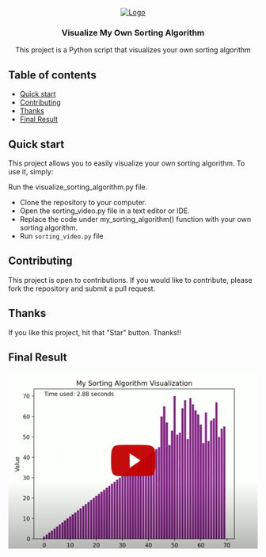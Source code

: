 <p align="center">
  <a href="https://example.com/">
    <img src="https://upload.wikimedia.org/wikipedia/en/thumb/3/37/Jumpman_logo.svg/1200px-Jumpman_logo.svg.png" alt="Logo" width=72 height=72>
  </a>

  <h3 align="center">Visualize My Own Sorting Algorithm</h3>

  <p align="center">
    This project is a Python script that visualizes your own sorting algorithm
    <br>
   
  </p>
</p>


## Table of contents

- [Quick start](#quick-start)
- [Contributing](#contributing)
- [Thanks](#thanks)
- [Final Result](#final-result)


## Quick start

This project allows you to easily visualize your own sorting algorithm. To use it, simply:



Run the visualize_sorting_algorithm.py file.


- Clone the repository to your computer.
- Open the sorting_video.py file in a text editor or IDE.
- Replace the code under my_sorting_algorithm() function with your own sorting algorithm.
- Run `sorting_video.py` file

## Contributing

This project is open to contributions. If you would like to contribute, please fork the repository and submit a pull request.

## Thanks

If you like this project, hit that "Star" button. Thanks!! 

## Final Result

[![](https://github.com/githuberuser/Visualize-My-Own-Sorting-Algorithm/raw/main/result.png)](https://youtu.be/WgXbjeiCIj0)
